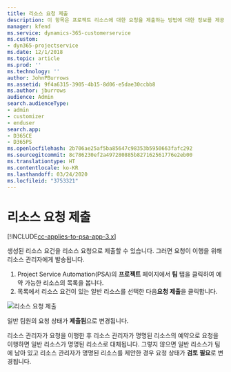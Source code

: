 ```yaml
---
title: 리소스 요청 제출
description: 이 항목은 프로젝트 리소스에 대한 요청을 제출하는 방법에 대한 정보를 제공합니다.
manager: kfend
ms.service: dynamics-365-customerservice
ms.custom:
- dyn365-projectservice
ms.date: 12/1/2018
ms.topic: article
ms.prod: ''
ms.technology: ''
author: JohnPBurrows
ms.assetid: 9f4a6315-3905-4b15-8d06-e5dae30ccbb8
ms.author: jburrows
audience: Admin
search.audienceType:
- admin
- customizer
- enduser
search.app:
- D365CE
- D365PS
ms.openlocfilehash: 2b706ae25af5ba85647c98353b5950663fafc292
ms.sourcegitcommit: 8c786230ef2a497280885b827162561776e2eb00
ms.translationtype: HT
ms.contentlocale: ko-KR
ms.lasthandoff: 03/24/2020
ms.locfileid: "3753321"
---
```

# <a name="submit-a-resource-request"></a>리소스 요청 제출

[!INCLUDE[cc-applies-to-psa-app-3.x](../includes/cc-applies-to-psa-app-3x.md)]

생성된 리소스 요건을 리소스 요청으로 제출할 수 있습니다. 그러면 요청이 이행을 위해 리소스 관리자에게 발송됩니다.

1. Project Service Automation(PSA)의 **프로젝트** 페이지에서 **팀** 탭을 클릭하여 예약 가능한 리소스의 목록을 봅니다. 
2. 목록에서 리소스 요건이 있는 일반 리소스를 선택한 다음**요청 제출**을 클릭합니다.

![리소스 요청 제출](media/RM-how-to-18.png)

일반 팀원의 요청 상태가 **제출됨**으로 변경됩니다.

리소스 관리자가 요청을 이행한 후 리소스 관리자가 명명된 리소스의 예약으로 요청을 이행하면 일반 리소스가 명명된 리소스로 대체됩니다. 그렇지 않으면 일반 리소스가 팀에 남아 있고 리소스 관리자가 명명된 리소스를 제안한 경우 요청 상태가 **검토 필요**로 변경됩니다.
